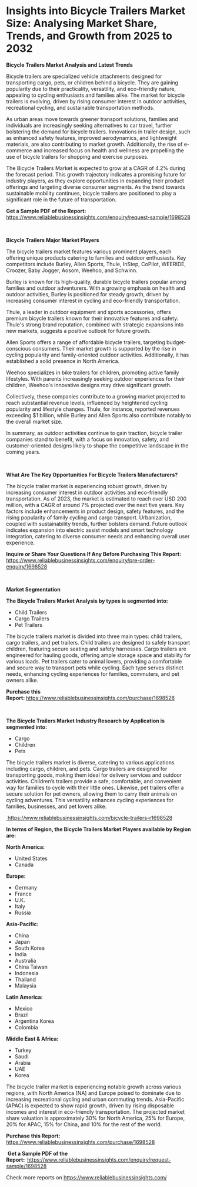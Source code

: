 <p><h1>Insights into Bicycle Trailers Market Size: Analysing Market Share, Trends, and Growth from 2025 to 2032</h1></p><p><strong>Bicycle Trailers Market Analysis and Latest Trends</strong></p>
<p><p>Bicycle trailers are specialized vehicle attachments designed for transporting cargo, pets, or children behind a bicycle. They are gaining popularity due to their practicality, versatility, and eco-friendly nature, appealing to cycling enthusiasts and families alike. The market for bicycle trailers is evolving, driven by rising consumer interest in outdoor activities, recreational cycling, and sustainable transportation methods. </p><p>As urban areas move towards greener transport solutions, families and individuals are increasingly seeking alternatives to car travel, further bolstering the demand for bicycle trailers. Innovations in trailer design, such as enhanced safety features, improved aerodynamics, and lightweight materials, are also contributing to market growth. Additionally, the rise of e-commerce and increased focus on health and wellness are propelling the use of bicycle trailers for shopping and exercise purposes. </p><p>The Bicycle Trailers Market is expected to grow at a CAGR of 4.2% during the forecast period. This growth trajectory indicates a promising future for industry players, as they explore opportunities in expanding their product offerings and targeting diverse consumer segments. As the trend towards sustainable mobility continues, bicycle trailers are positioned to play a significant role in the future of transportation.</p></p>
<p><strong>Get a Sample PDF of the Report:&nbsp;</strong> <a href="https://www.reliablebusinessinsights.com/enquiry/request-sample/1698528?utm_campaign=97&utm_medium=2&utm_source=Github&utm_content=ia&utm_term=09012025&utm_id=bicycle-trailers">https://www.reliablebusinessinsights.com/enquiry/request-sample/1698528</a></p>
<p>&nbsp;</p>
<p><strong>Bicycle Trailers Major Market Players</strong></p>
<p><p>The bicycle trailers market features various prominent players, each offering unique products catering to families and outdoor enthusiasts. Key competitors include Burley, Allen Sports, Thule, InStep, CoPilot, WEERIDE, Croozer, Baby Jogger, Aosom, Weehoo, and Schwinn. </p><p>Burley is known for its high-quality, durable bicycle trailers popular among families and outdoor adventurers. With a growing emphasis on health and outdoor activities, Burley is positioned for steady growth, driven by increasing consumer interest in cycling and eco-friendly transportation. </p><p>Thule, a leader in outdoor equipment and sports accessories, offers premium bicycle trailers known for their innovative features and safety. Thule's strong brand reputation, combined with strategic expansions into new markets, suggests a positive outlook for future growth. </p><p>Allen Sports offers a range of affordable bicycle trailers, targeting budget-conscious consumers. Their market growth is supported by the rise in cycling popularity and family-oriented outdoor activities. Additionally, it has established a solid presence in North America.</p><p>Weehoo specializes in bike trailers for children, promoting active family lifestyles. With parents increasingly seeking outdoor experiences for their children, Weehoo's innovative designs may drive significant growth. </p><p>Collectively, these companies contribute to a growing market projected to reach substantial revenue levels, influenced by heightened cycling popularity and lifestyle changes. Thule, for instance, reported revenues exceeding $1 billion, while Burley and Allen Sports also contribute notably to the overall market size. </p><p>In summary, as outdoor activities continue to gain traction, bicycle trailer companies stand to benefit, with a focus on innovation, safety, and customer-oriented designs likely to shape the competitive landscape in the coming years.</p></p>
<p>&nbsp;</p>
<p><strong>What Are The Key Opportunities For Bicycle Trailers Manufacturers?</strong></p>
<p><p>The bicycle trailer market is experiencing robust growth, driven by increasing consumer interest in outdoor activities and eco-friendly transportation. As of 2023, the market is estimated to reach over USD 200 million, with a CAGR of around 7% projected over the next five years. Key factors include enhancements in product design, safety features, and the rising popularity of family cycling and cargo transport. Urbanization, coupled with sustainability trends, further bolsters demand. Future outlook indicates expansion into electric assist models and smart technology integration, catering to diverse consumer needs and enhancing overall user experience.</p></p>
<p><strong>Inquire or Share Your Questions If Any Before Purchasing This Report:</strong> <a href="https://www.reliablebusinessinsights.com/enquiry/pre-order-enquiry/1698528?utm_campaign=97&utm_medium=2&utm_source=Github&utm_content=ia&utm_term=09012025&utm_id=bicycle-trailers">https://www.reliablebusinessinsights.com/enquiry/pre-order-enquiry/1698528</a></p>
<p>&nbsp;</p>
<p><strong>Market Segmentation</strong></p>
<p><strong>The Bicycle Trailers Market Analysis by types is segmented into:</strong></p>
<p><ul><li>Child Trailers</li><li>Cargo Trailers</li><li>Pet Trailers</li></ul></p>
<p><p>The bicycle trailers market is divided into three main types: child trailers, cargo trailers, and pet trailers. Child trailers are designed to safely transport children, featuring secure seating and safety harnesses. Cargo trailers are engineered for hauling goods, offering ample storage space and stability for various loads. Pet trailers cater to animal lovers, providing a comfortable and secure way to transport pets while cycling. Each type serves distinct needs, enhancing cycling experiences for families, commuters, and pet owners alike.</p></p>
<p><strong>Purchase this Report:&nbsp;</strong><a href="https://www.reliablebusinessinsights.com/purchase/1698528?utm_campaign=97&utm_medium=2&utm_source=Github&utm_content=ia&utm_term=09012025&utm_id=bicycle-trailers">https://www.reliablebusinessinsights.com/purchase/1698528</a></p>
<p>&nbsp;</p>
<p><strong>The Bicycle Trailers Market Industry Research by Application is segmented into:</strong></p>
<p><ul><li>Cargo</li><li>Children</li><li>Pets</li></ul></p>
<p><p>The bicycle trailers market is diverse, catering to various applications including cargo, children, and pets. Cargo trailers are designed for transporting goods, making them ideal for delivery services and outdoor activities. Children’s trailers provide a safe, comfortable, and convenient way for families to cycle with their little ones. Likewise, pet trailers offer a secure solution for pet owners, allowing them to carry their animals on cycling adventures. This versatility enhances cycling experiences for families, businesses, and pet lovers alike.</p></p>
<p><a href="https://www.reliablebusinessinsights.com/bicycle-trailers-r1698528?utm_campaign=97&utm_medium=2&utm_source=Github&utm_content=ia&utm_term=09012025&utm_id=bicycle-trailers">&nbsp;https://www.reliablebusinessinsights.com/bicycle-trailers-r1698528</a></p>
<p><strong>In terms of Region, the Bicycle Trailers Market Players available by Region are:</strong></p>
<p>
    <p> <strong> North America: </strong>
        <ul>
            <li>United States</li>
            <li>Canada</li>
        </ul>
        </p> 
    <p> <strong> Europe: </strong>
        <ul>
            <li>Germany</li>
            <li>France</li>
            <li>U.K.</li>
            <li>Italy</li>
            <li>Russia</li>
        </ul>
        </p> 
    <p> <strong> Asia-Pacific: </strong>
        <ul>
            <li>China</li>
            <li>Japan</li>
            <li>South Korea</li>
            <li>India</li>
            <li>Australia</li>
            <li>China Taiwan</li>
            <li>Indonesia</li>
            <li>Thailand</li>
            <li>Malaysia</li>
        </ul>
        </p> 
    <p> <strong> Latin America: </strong>
        <ul>
            <li>Mexico</li>
            <li>Brazil</li>
            <li>Argentina Korea</li>
            <li>Colombia</li>
        </ul>
        </p> 
    <p> <strong> Middle East & Africa: </strong>
        <ul>
            <li>Turkey</li>
            <li>Saudi</li>
            <li>Arabia</li>
            <li>UAE</li>
            <li>Korea</li>
        </ul>
    </p>
    </p>
<p><p>The bicycle trailer market is experiencing notable growth across various regions, with North America (NA) and Europe poised to dominate due to increasing recreational cycling and urban commuting trends. Asia-Pacific (APAC) is expected to show rapid growth, driven by rising disposable incomes and interest in eco-friendly transportation. The projected market share valuation is approximately 30% for North America, 25% for Europe, 20% for APAC, 15% for China, and 10% for the rest of the world.</p></p>
<p><strong>Purchase this Report: </strong><a href="https://www.reliablebusinessinsights.com/purchase/1698528?utm_campaign=97&utm_medium=2&utm_source=Github&utm_content=ia&utm_term=09012025&utm_id=bicycle-trailers">https://www.reliablebusinessinsights.com/purchase/1698528</a></p>
<p>&nbsp;<strong>Get a Sample PDF of the Report:&nbsp;&nbsp;</strong><a href="https://www.reliablebusinessinsights.com/enquiry/request-sample/1698528?utm_campaign=97&utm_medium=2&utm_source=Github&utm_content=ia&utm_term=09012025&utm_id=bicycle-trailers">https://www.reliablebusinessinsights.com/enquiry/request-sample/1698528</a></p>
<p><strong></strong></p>
<p>Check more reports on <a href="https://www.reliablebusinessinsights.com/?utm_campaign=97&utm_medium=2&utm_source=Github&utm_content=ia&utm_term=09012025&utm_id=bicycle-trailers">https://www.reliablebusinessinsights.com/</a></p>